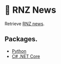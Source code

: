 # 📰 RNZ News

Retrieve [RNZ news](https://www.rnz.co.nz/news).

## Packages.

* [Python](./python)
* [C# .NET Core](./dotnet)
